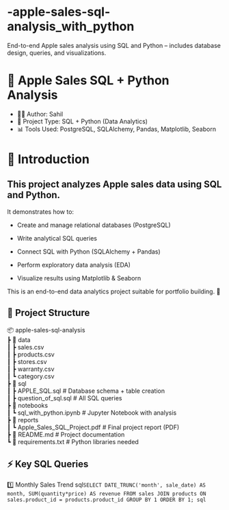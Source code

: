 # -apple-sales-sql-analysis_with_python
End-to-end Apple sales analysis using SQL and Python – includes database design, queries, and visualizations.
# 🍎 Apple Sales SQL + Python Analysis

- 👨‍💻 Author: Sahil
- 📅 Project Type: SQL + Python (Data Analytics)
- 📊 Tools Used: PostgreSQL, SQLAlchemy, Pandas, Matplotlib, Seaborn

# 📝 Introduction

## This project analyzes Apple sales data using SQL and Python.
It demonstrates how to:

- Create and manage relational databases (PostgreSQL)

- Write analytical SQL queries

- Connect SQL with Python (SQLAlchemy + Pandas)

- Perform exploratory data analysis (EDA)

- Visualize results using Matplotlib & Seaborn

This is an end-to-end data analytics project suitable for portfolio building. 🚀

## 📂 Project Structure  

📦 apple-sales-sql-analysis  
 ┣ 📂 data  
 ┃ ┣ sales.csv  
 ┃ ┣ products.csv  
 ┃ ┣ stores.csv  
 ┃ ┣ warranty.csv  
 ┃ ┗ category.csv  
 ┣ 📂 sql  
 ┃ ┣ APPLE_SQL.sql           # Database schema + table creation  
 ┃ ┣ question_of_sql.sql     # All SQL queries  
 ┣ 📂 notebooks  
 ┃ ┗ sql_with_python.ipynb   # Jupyter Notebook with analysis  
 ┣ 📂 reports  
 ┃ ┗ Apple_Sales_SQL_Project.pdf  # Final project report (PDF)  
 ┣ 📜 README.md              # Project documentation  
 ┗ 📜 requirements.txt       # Python libraries needed  
 
## ⚡ Key SQL Queries
1️⃣ Monthly Sales Trend
sql```SELECT DATE_TRUNC('month', sale_date) AS month, SUM(quantity*price) AS revenue
FROM sales
JOIN products ON sales.product_id = products.product_id
GROUP BY 1
ORDER BY 1;
  sql```
